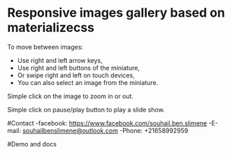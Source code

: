 # Responsive images gallery based on materializecss
To move between images:
- Use right and left arrow keys,
- Use right and left buttons of the miniature,
- Or swipe right and left on touch devices, 
- You can also select an image from the miniature.

Simple click on the image to zoom in or out.

Simple click on pause/play button to play a slide show. 

#Contact
-facebook: https://www.facebook.com/souhail.ben.slimene
-E-mail: souhailbenslimene@outlook.com
-Phone: +21658992959

#Demo and docs

